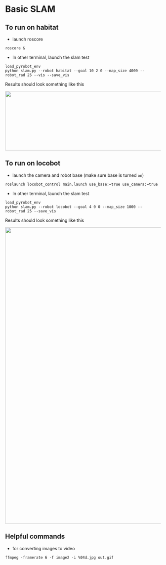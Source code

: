 # Basic SLAM


## To run on habitat

- launch roscore

```
roscore &
```

- In other terminal, launch the slam test

```
load_pyrobot_env
python slam.py --robot habitat --goal 10 2 0 --map_size 4000 --robot_rad 25 --vis --save_vis 
```

 Results should look something like this
<p align="center">
    <img src="https://media.giphy.com/media/eTof1wrCZHXw83tGwH/giphy.gif", width="960" height="192">
</p>
 
## To run on locobot

- launch the camera and robot base (make sure base is turned `on`)

 ```
roslaunch locobot_control main.launch use_base:=true use_camera:=true
```

- In other terminal, launch the slam test

```
load_pyrobot_env
python slam.py --robot locobot --goal 4 0 0 --map_size 1000 --robot_rad 25 --save_vis
```

Results should look something like this
<p align="center">
    <img src="https://media.giphy.com/media/sjWJMYAF3NYRXyJj5o/giphy.gif",  width="960" height="">
</p>

## Helpful commands

- for converting images to video

```
ffmpeg -framerate 6 -f image2 -i %04d.jpg out.gif
```
